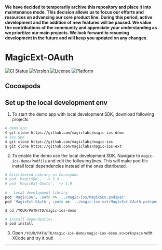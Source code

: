 **We have decided to temporarily archive this repository and place it into maintenance mode. This decision allows us to focus our efforts and resources on advancing our core product line. During this period, active development and the addition of new features will be paused. We value the contributions of the community and appreciate your understanding as we prioritize our main projects. We look forward to resuming development in the future and will keep you updated on any changes.**

# MagicExt-OAuth
[![CI Status](https://img.shields.io/travis/Ethella/MagicExt-OAuth.svg?style=flat)](https://travis-ci.org/Ethella/MagicExt-OAuth)
[![Version](https://img.shields.io/cocoapods/v/MagicExt-OAuth.svg?style=flat)](https://cocoapods.org/pods/MagicExt-OAuth)
[![License](https://img.shields.io/cocoapods/l/MagicExt-OAuth.svg?style=flat)](https://cocoapods.org/pods/MagicExt-OAuth)
[![Platform](https://img.shields.io/cocoapods/p/MagicExt-OAuth.svg?style=flat)](https://cocoapods.org/pods/MagicExt-OAuth)

Cocoapods
---
## Set up the local development env
1. To start the demo app with local development SDK, download following projects
```bash
# demo app
$ git clone https://github.com/magiclabs/magic-ios-demo
# ios SDK
$ git clone https://github.com/magiclabs/magic-ios
$ git clone https://github.com/magiclabs/magic-ios-ext
```

2. To enable the demo use the local development SDK. Navigate to `magic-ios-demo/Podfile` and edit the following lines.
   This will make pod file install local dependencies instead of the ones distributed.

```ruby 
# Distributed Library on Cocoapods
# pod 'MagicSDK', '~> 3.0'
# pod 'MagicExt-OAuth', '~> 1.0'
    
#   Local development library
pod 'MagicSDK', :path => '../magic-ios/MagicSDK.podspec'
pod 'MagicExt-OAuth', :path => '../magic-ios-ext/MagicExt-OAuth.podspec'
```

```bash
$ cd /YOUR/PATH/TO/magic-ios-demo

# Install dependencies
$ pod install
```

3. Open `/YOUR/PATH/TO/magic-ios-demo/magic-ios-demo.xcworkspace` with XCode and try it out!

---

